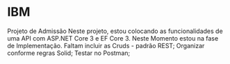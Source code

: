 # IBM
Projeto de Admissão 
Neste projeto, estou colocando as funcionalidades de  uma API com ASP.NET Core 3 e EF Core 3.
 Neste Momento estou na fase de Implementação. 
Faltam   incluir as Cruds -  padrão REST;
Organizar conforme regras Solid;
Testar no Postman;
